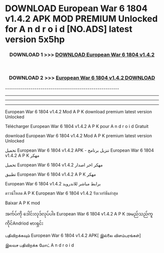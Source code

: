 # DOWNLOAD European War 6 1804 v1.4.2 APK MOD PREMIUM Unlocked for A n d r o i d [NO.ADS] latest version 5x5hp 



<div align="center">

<h3>DOWNLOAD 1 >>> <a href="https://getmod2.web.app/?judul=European War 6 1804 v1.4.2">DOWNLOAD European War 6 1804 v1.4.2</a></h3><br>

<h3>DOWNLOAD 2 >>> <a href="https://getmod2.web.app/?judul=European War 6 1804 v1.4.2">European War 6 1804 v1.4.2 DOWNLOAD </a></h3>

</div>
----------------------------------------------------------

----------------------------------------------------------

----------------------------------------------------------

----------------------------------------------------------

European War 6 1804 v1.4.2 Mod A P K download premium latest version Unlocked

Télécharger European War 6 1804 v1.4.2 A P K pour A n d r o i d Gratuit

download European War 6 1804 v1.4.2 Mod A P K premium latest version Unlocked

تحميل European War 6 1804 v1.4.2 APK - تنزيل برنامج European War 6 1804 v1.4.2 A P K مهكر

تحميل European War 6 1804 v1.4.2 مهكر اخر اصدار

تطبيق European War 6 1804 v1.4.2 A P K مهكر

European War 6 1804 v1.4.2 برابط مباشر للاندرويد

ดาวน์โหลด A P K European War 6 1804 v1.4.2 รับเวอร์ชันล่าสุด

Baixar A P K mod

အက်ပ်ကို ဒေါင်းလုဒ်လုပ်ပါ။ European War 6 1804 v1.4.2 A P K အမည်သည်ကူကိုင်Andriod ဗားရှင်း

பதிவிறக்கவும் European War 6 1804 v1.4.2 APK[ இல்லை விளம்பரங்கள்] 
 
இலவச பதிவிறக்க மோட் A n d r o i d



